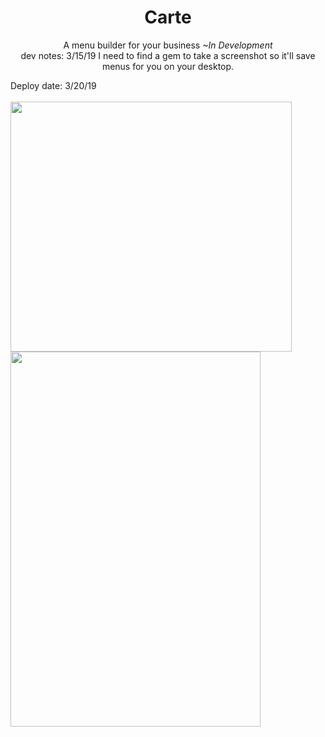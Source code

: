 <h1 align="center">Carte</h1>
<p align="center">
A menu builder for your business <i>~In Development</i>
<br>
  dev notes: 3/15/19 I need to find a gem to take a screenshot so it'll save menus for you on your desktop.<br>

Deploy date: 3/20/19
<br><br>
<a href="http://tinypic.com?ref=2rnhniw" target="_blank"><img src="http://i64.tinypic.com/2rnhniw.jpg" border="0" height="400" width="450"></a>
<a href="http://tinypic.com?ref=34ermex" target="_blank"><img src="http://i63.tinypic.com/34ermex.jpg" height="600" width="400" border="0"></a>

